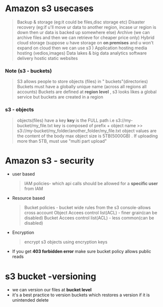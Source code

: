 # Amazon s3 usecases
> Backup & storage (eg:it could be files,disc storage etc)
> Disaster recovery  (eg:if u'll move ur data to another region, incase ur region is down then ur data is backed up somewhere else)
> Archive (we can archive files and then we can retrieve for cheaper price only)
> Hybrid cloud storage (suppose u have storage on **on premises** and u won't expand on cloud then we can use s3 )
> Application hosting
> media hosting (vedios,images)
> Data lakes & big data analytics
> software delivery
> hostic static websites

### Note  (s3 - buckets)
> S3 allows people to store objects (files) in " buckets"(directories)
> Buckets must have a globally unique name (across all regions all accounts)
> Buckets are defined at **region level** , s3 looks likes a global service but buckets are created in a region

### s3 - objects
> objects(files) have a key
> **key** is the FULL path i.e  s3://my-bucket/my_file.txt
> key is composed of prefix + object name   >> s3://my-bucket/my_folder/another_folder/my_file.txt
> object values are the content of the body
> max object size is 5TB(5000GB)  .  If uploading more than 5TB, must use "multi part upload"

# Amazon s3 - security
* user based
  >IAM policies- which api calls should be allowed for a **specific user** from IAM
* Resource based
  > Bucket policies - bucket wide rules from the s3 console-allows cross account
  > Object Accees control list(ACL) - finer grain(can be disabled)
  > Bucket  Accees control list(ACL) - less common(can be disabled)
* Encryption
  >encrypt s3 objects using encryption keys
* If you get **403 forbidden error** make sure bucket policy allows public reads
  
# s3 bucket -versioning
* we can version our files at **bucket level**
* it's a best practice to version buckets which restores a version if it is unintended delete
